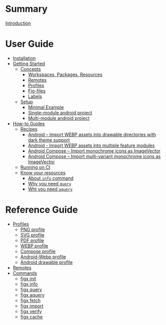 # Summary

[Introduction](./README.md)

# User Guide

- [Installation](./user_guide/1-installation.md)
- [Getting Started](./user_guide/2-getting-started.md)
    - [Concepts](./user_guide/2.1-concepts.md)
        - [Workspaces, Packages, Resources](./user_guide/2.1.1-workspaces-packages-resources.md)
        - [Remotes](./user_guide/2.1.2-remotes.md)
        - [Profiles](./user_guide/2.1.3-profiles.md)
        - [Fig-files](./user_guide/2.1.4-fig-files.md)
        - [Labels](./user_guide/2.1.5-labels.md)
    - [Setup](./user_guide/2.2-setup.md)
        - [Minimal Example](./user_guide/2.2.1-minimal-example.md)
        - [Single-module android project]()
        - [Multi-module android project]()
- [How-to Guides](./user_guide/3-how-to-guides.md)
    - [Recipes](./user_guide/3.1-recipes.md)
        - [Android – Import WEBP assets into drawable directories with dark theme support](./user_guide/3.1.1-android-webp-1.md)
        - [Android - Import WEBP assets into multiple feature modules](./user_guide/3.1.2-android-webp-2.md)
        - [Android Compose – Import monochrome icons as ImageVector](./user_guide/3.1.3-android-compose-1.md)
        - [Android Compose – Import multi-variant monochrome icons as ImageVector](./user_guide/3.1.4-android-compose-2.md)
    - [Running on CI](./user_guide/3.2-running-on-ci.md)
    - [Know your resources]()
        - [About `info` command]()
        - [Why you need `query`]()
        - [Wht you need `aquery`]()

# Reference Guide

- [Profiles](./reference/1-profiles.md)
    - [PNG profile](./reference/1.1-png-profile.md)
    - [SVG profile](./reference/1.2-svg-profile.md)
    - [PDF profile](./reference/1.3-pdf-profile.md)
    - [WEBP profile](./reference/1.4-webp-profile.md)
    - [Compose profile](./reference/1.5-compose-profile.md)
    - [Android-Webp profile](./reference/1.6-android-webp-profile.md)
    - [Android drawable profile](./reference/1.7-android-drawable-profile.md)
- [Remotes](./reference/2-remotes.md)
- [Commands]()
    - [figx init]()
    - [figx info]()
    - [figx query]()
    - [figx aquery]()
    - [figx fetch]()
    - [figx import]()
    - [figx verify]()
    - [figx cache]()
